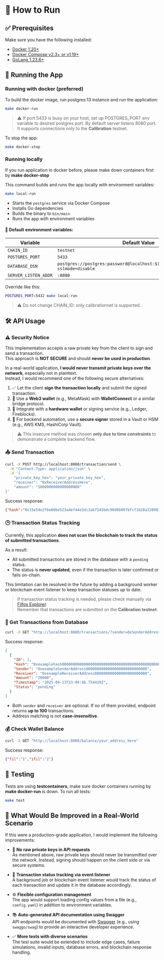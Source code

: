 # 🧾 How to Run

## ✅ Prerequisites

Make sure you have the following installed:

- [Docker 1.20+](https://www.docker.com/)
- [Docker Compose v2.3+ or v1.19+](https://docs.docker.com/compose/)
- [GoLang 1.23.6+](https://go.dev/doc/install)
## 🚀 Running the App
### Running with docker (preferred)
To build the docker image, run postgres:13 instance and run the application:
```bash
make docker-run
```
> ⚠️ If port 5433 is busy on your host, set up POSTGRES_PORT env variable to desired postgres port.
>   By default server listens 8080 port. It supports connections only to the **Calibration** testnet.

To stop the app:

```bash
make docker-stop
```

### Running locally
If you run application in docker before, please make down containers first by **make docker-stop** 

This command builds and runs the app locally with environment variables:
```bash
make local-run
```
- Starts the `postgres` service via Docker Compose
- Installs Go dependencies
- Builds the binary to `bin/main`
- Runs the app with environment variables

#### 🌱 Default environment variables:

| Variable              | Default Value                                                                             |
|-----------------------|--------------------------------------------------------------------------------------------|
| `CHAIN_ID`            | `testnet`                                                                                 |
| `POSTGRES_PORT`       | `5433`                                                                                     |
| `DATABASE_DSN`        | `postgres://postgres:password@localhost:$(POSTGRES_PORT)/postgres?sslmode=disable`        |
| `SERVER_LISTEN_ADDR`  | `:8080`                                                                                    |

Override like this:

```bash
POSTGRES_PORT=5432 make local-run
```
> ⚠️ Do not change CHAIN_ID: only calibrationnet is supported.


## 🛠️ API Usage

### ⚠️ Security Notice

This implementation accepts a raw private key from the client to sign and send a transaction.  
This approach is **NOT SECURE** and should **never be used in production**.

In a real-world application, **I would never transmit private keys over the network**, especially not in plaintext.  
Instead, I would recommend one of the following secure alternatives:

1. ✅ Let the client **sign the transaction locally** and submit the signed transaction.
2. 🔐 Use a **Web3 wallet** (e.g., MetaMask) with **WalletConnect** or a similar bridge protocol.
3. 💾 Integrate with a **hardware wallet** or signing service (e.g., Ledger, Fireblocks).
4. 🧰 For backend automation, use a **secure signer** stored in a Vault or HSM (e.g., AWS KMS, HashiCorp Vault).

> ⚠️ This insecure method was chosen **only due to time constraints** to demonstrate a complete backend flow.

### 📤 Send Transaction

```bash
curl -X POST http://localhost:8080/transaction/send \
  -H "Content-Type: application/json" \
  -d '{
    "private_key_hex": "your_private_key_hex",
    "receiver": "0xReceiverAddressHere",
    "amount": "1000000000000000000"
}'
```

Success response:
```json
{"hash":"0x15e54e2f6e60be523a4ef44e3dc3ab7245bdc98d8b007bfcf1628a320983384b"}
```

### 🕒 Transaction Status Tracking

Currently, this application **does not scan the blockchain to track the status of submitted transactions**.

As a result:

- All submitted transactions are stored in the database with a `pending` status.
- The status is **never updated**, even if the transaction is later confirmed or fails on-chain.

This limitation can be resolved in the future by adding a background worker or blockchain event listener to keep transaction statuses up to date.

> If transaction status tracking is needed, please check manually via [Filfox Explorer](https://filfox.info/en).  
> Remember that transactions are submitted on the **Calibration testnet**.

### 📄 Get Transactions from Database

```bash
curl -X GET "http://localhost:8080/transactions/?sender=0xSenderAddressHere&receiver=0xReceiverAddressHere"
```
Success response:
```json
[
  {
    "ID": 1,
    "Hash": "0xexamplehash000000000000000000000000000000000000000000000000000000",
    "Sender": "0xexampleSenderAddress0000000000000000000000000000",
    "Receiver": "0xexampleReceiverAddress000000000000000000000000",
    "Amount": "20000",
    "Timestamp": "2025-04-13T13:04:46.754419Z",
    "Status": "pending"
  }
]
```

- Both `sender` and `receiver` are optional. If no of them provided, endpoint returns **up to 100** transactions. 
- Address matching is not **case-insensitive**.

### 💰 Check Wallet Balance

```bash
curl -X GET "http://localhost:8080/balance/your_address_here"
```

Success response:
```json
{"fil":"1","ifil":"2"}
```

## 🧪 Testing
Tests are using **testcontainers**, make sure docker containers running by **make docker-run** is down.
To run all tests:

```bash
make test
```

## 🚀 What Would Be Improved in a Real-World Scenario

If this were a production-grade application, I would implement the following improvements:

- 🔐 **No raw private keys in API requests**  
  As mentioned above, raw private keys should never be transmitted over the network. Instead, signing should happen on the client side or via secure systems.

- 📡 **Transaction status tracking via event listener**  
  A background job or blockchain event listener would track the status of each transaction and update it in the database accordingly.

- ⚙️ **Flexible configuration management**  
  The app would support loading config values from a file (e.g., `config.yaml`) in addition to environment variables.

- 📚 **Auto-generated API documentation using Swagger**  
  API endpoints would be documented with [Swagger](https://swagger.io/) (e.g., using `swaggo/swag`) to provide an interactive developer experience.

- ✅ **More tests with diverse scenarios**  
  The test suite would be extended to include edge cases, failure simulations, invalid inputs, database errors, and blockchain response handling.
